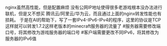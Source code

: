 nginx虽然高性能，但是配置麻烦
没有公网IP地址使得很多老游戏根本没办法进行联机，但是又不想买 腾讯云/阿里云/华为云，而且通过上面的nginx转发性能也有损耗。
于是在AI的帮助下，写了一套IPv4-IPv6-IPv4的程序，这里的协议是TCP
这样就可以转发1.7.2这样老版本的minecraft服务器的流量了
#服务器需要修改端口号，将其修改为游戏服务器的端口号
#客户端需要更改不同IPv6，将其修改为服务器的IPv6值


